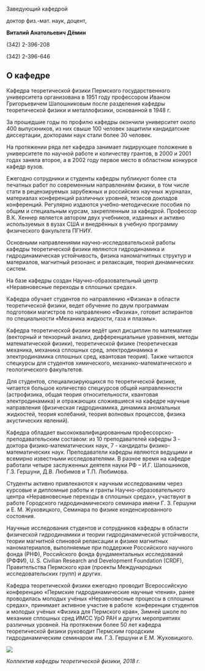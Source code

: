 Заведующий кафедрой
 
  

 доктор физ.-мат. наук, доцент,
   


**Виталий Анатольевич
 **Дёмин****

 (342) 2-396-208
   

 (342) 2-396-646
   


  
О кафедре
-------------------------------------------------------------------------------------------------------





 Кафедра теоретической физики Пермского государственного университета организована в 1951 году профессором Иваном Григорьевичем Шапошниковым после разделения кафедры теоретической физики и металлофизики, основанной в 1948 г.
   

  

 За прошедшие годы по профилю кафедры окончили университет около 400 выпускников, из них свыше 100 человек защитили кандидатские диссертации, докторами наук стали более 30 человек.
   

  

 На протяжении ряда лет кафедра занимает лидирующее положение в университете по научной работе и количеству грантов, в 2000 и 2001 годах заняла второе, а в 2002 году первое место в областном конкурсе кафедр вузов.
   





 Ежегодно сотрудники и студенты кафедры публикуют более ста печатных работ по современным направлениям физики, в том числе стати в рецензируемых зарубежных и российских научных журналах, материалах конференций различных уровней, тезисов докладов конференций. Регулярно издаются учебно-методические пособия по общим и специальным курсам, закрепленным за кафедрой. Профессор В.К. Хеннер является автором двух учебников, изданных и активно используемых в вузах США и внедрённых в учебную программу физического факультета ПГНИУ.
 



 Основными направлениями научно-исследовательской работы кафедры теоретической физики являются гидродинамика и гидродинамическая устойчивость, физика наномагнитных структур и материалов, магнитный резонанс и релаксация, теория динамических систем.
 

  

 На базе кафедры создан Научно-образовательный центр «Неравновесные переходы в сплошных средах».
   

  

 Кафедра обучает студентов по направлению «Физика» в области теоретической физики, ведет обучение по двум программам подготовки магистров по направлению «Физика», готовит аспирантов по специальности «Механика жидкости, газа и плазмы».
   

  

 Кафедра теоретической физики ведёт цикл дисциплин по математике (векторный и тензорный анализ, дифференциальные уравнения, методы математической физики), теоретической физике (теоретическая механика, механика сплошных сред, электродинамика и электродинамика сплошных сред, квантовая теория). Также читаются спецкурсы для студентов химического, механико-математического и геологического факультетов.
   

  

 Для студентов, специализирующихся по теоретической физике, читается большое количество спецкурсов общей направленности (астрофизика, общая теория относительности, квантовая электродинамика) и отражающих сложившиеся на кафедре научные направления (физическая гидродинамика, динамика аномальных жидкостей, теория колебаний, теория волновых процессов, физика акустических явлений).
   

  

 Кафедра обладает высококвалифицированным профессорско-преподавательским составом: из 10 преподавателей кафедры 3 - доктора физико-математических наук, 7 - кандидаты физико-математических наук. Преподаватели кафедры являются ведущими и всемирно известными исследователями. В разное время на кафедре работали четыре заслуженных деятеля науки РФ – И.Г. Шапошников, Г.З. Гершуни, Д.В. Любимов и Т.П. Любимова.
   

  

 Студенты активно привлекаются к научным исследованиям через курсовые и дипломные работы и гранты Научно-образовательного центра «Неравновесные переходы в сплошных средах», участвуют в работе Городского гидродинамического семинара имени Г. З. Гершуни и Е. М. Жуховицкого, Семинара по физике конденсированного состояния.
   

  

 Научные исследования студентов и сотрудников кафедры в области физической гидродинамики и теории гидродинамической устойчивости, теории магнитной спиновой релаксации и физике магнитных наноматериалов, выполняемые при поддержке Российского научного фонда (РНФ), Российского фонда фундаментальных исследований (РФФИ), U. S. Civilian Research and Development Foundation (CRDF), Правительства Пермского края (проекты Международных исследовательских групп) и других.
   

  

 Кафедра теоретической физики ежегодно проводит Всероссийскую конференцию «Пермские гидродинамические научные чтения», ранее проводилась молодых учёных «Неравновесные процессы в сплошных средах», принимает активное участие в работе  конференции студентов и молодых учёных «Физика для Пермского края», Зимней школе по механике сплошных сред ИМСС УрО РАН и других мероприятиях различных уровней. На протяжении более 50 лет кафедра теоретической физики руководит Пермским городским гидродинамическим семинаром им. Г.З. Гершуни и Е.М. Жуховицкого.
   





![](http://www.psu.ru/files/images/fakultety/physics/kafedra-tf-2018.jpg)
  

*Коллектив кафедры теоретической физики, 2018 г.*